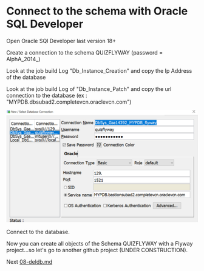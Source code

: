 # Connect to the schema with Oracle SQL Developer

Open Oracle SQl Developer last version 18+

Create a connection to the schema QUIZFLYWAY (password = AlphA_2014_)

Look at the job build Log "Db_Instance_Creation" and copy the Ip Address of the database

Look at the job build Log of "Db_Instance_Patch" and copy the url connection to the database (ex : "MYPDB.dbsubad2.completevcn.oraclevcn.com")

![Create Empty Project](images/SqlDev.png)

Connect to the database.

Now you can create all objects of the Schema QUIZFLYWAY with a Flyway project...so let's go to another github project (UNDER CONSTRUCTION).

 Next [08-deldb.md](08-deldb.md)